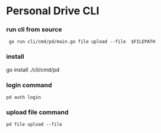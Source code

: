 # Personal Drive CLI

### run cli from source

```shell
 go run cli/cmd/pd/main.go file upload --file  $FILEPATH
```

### install
go install ./cli/cmd/pd

### login command

```shell
pd auth login
```

### upload file command

```shell
pd file upload --file
```